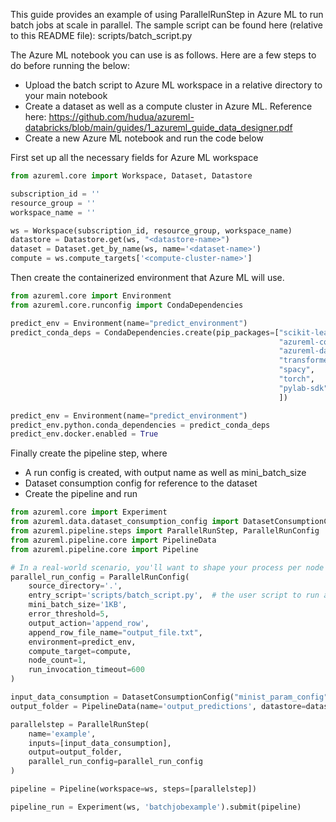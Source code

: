 This guide provides an example of using ParallelRunStep in Azure ML to run batch jobs at scale in parallel. The sample script can be found here (relative to this README file): scripts/batch_script.py

The Azure ML notebook you can use is as follows. Here are a few steps to do before running the below:

* Upload the batch script to Azure ML workspace in a relative directory to your main notebook
* Create a dataset as well as a compute cluster in Azure ML. Reference here: https://github.com/hudua/azureml-databricks/blob/main/guides/1_azureml_guide_data_designer.pdf
* Create a new Azure ML notebook and run the code below

First set up all the necessary fields for Azure ML workspace

```python
from azureml.core import Workspace, Dataset, Datastore

subscription_id = ''
resource_group = ''
workspace_name = ''

ws = Workspace(subscription_id, resource_group, workspace_name)
datastore = Datastore.get(ws, "<datastore-name>")
dataset = Dataset.get_by_name(ws, name='<dataset-name>')
compute = ws.compute_targets['<compute-cluster-name>']


```

Then create the containerized environment that Azure ML will use.

```python
from azureml.core import Environment
from azureml.core.runconfig import CondaDependencies

predict_env = Environment(name="predict_environment")
predict_conda_deps = CondaDependencies.create(pip_packages=["scikit-learn==0.20.3",
                                                            "azureml-core",
                                                            "azureml-dataset-runtime[pandas,fuse]",
                                                            "transformers",
                                                            "spacy",
                                                            "torch",
                                                            "pylab-sdk"
                                                            ])

predict_env = Environment(name="predict_environment")
predict_env.python.conda_dependencies = predict_conda_deps
predict_env.docker.enabled = True
```

Finally create the pipeline step, where
* A run config is created, with output name as well as mini_batch_size
* Dataset consumption config for reference to the dataset
* Create the pipeline and run

```python
from azureml.core import Experiment
from azureml.data.dataset_consumption_config import DatasetConsumptionConfig
from azureml.pipeline.steps import ParallelRunStep, ParallelRunConfig
from azureml.pipeline.core import PipelineData
from azureml.pipeline.core import Pipeline

# In a real-world scenario, you'll want to shape your process per node and nodes to fit your problem domain.
parallel_run_config = ParallelRunConfig(
    source_directory='.',
    entry_script='scripts/batch_script.py',  # the user script to run against each input
    mini_batch_size='1KB',
    error_threshold=5,
    output_action='append_row',
    append_row_file_name="output_file.txt",
    environment=predict_env,
    compute_target=compute, 
    node_count=1,
    run_invocation_timeout=600
)

input_data_consumption = DatasetConsumptionConfig("minist_param_config", dataset)
output_folder = PipelineData(name='output_predictions', datastore=datastore)

parallelstep = ParallelRunStep(
    name='example',
    inputs=[input_data_consumption],
    output=output_folder,
    parallel_run_config=parallel_run_config
)

pipeline = Pipeline(workspace=ws, steps=[parallelstep])

pipeline_run = Experiment(ws, 'batchjobexample').submit(pipeline)


